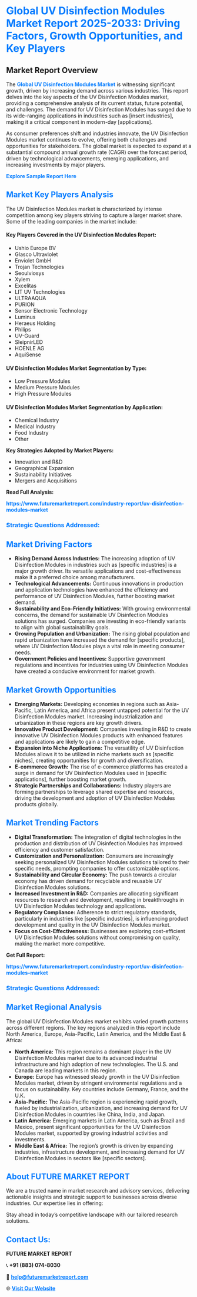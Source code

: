 <h1 style="color: #007BFF;">Global UV Disinfection Modules Market Report 2025-2033: Driving Factors, Growth Opportunities, and Key Players</h1>

<section id="overview">
<h2>Market Report Overview</h2>
<p>The <a href="https://www.futuremarketreport.com/industry-report/uv-disinfection-modules-market" style="color: #007BFF; text-decoration: none;"><strong>Global UV Disinfection Modules Market</strong></a> is witnessing significant growth, driven by increasing demand across various industries. This report delves into the key aspects of the UV Disinfection Modules market, providing a comprehensive analysis of its current status, future potential, and challenges. The demand for UV Disinfection Modules has surged due to its wide-ranging applications in industries such as [insert industries], making it a critical component in modern-day [applications].</p>
<p>As consumer preferences shift and industries innovate, the UV Disinfection Modules market continues to evolve, offering both challenges and opportunities for stakeholders. The global market is expected to expand at a substantial compound annual growth rate (CAGR) over the forecast period, driven by technological advancements, emerging applications, and increasing investments by major players.</p>
</section>

<section id="overview">
<p><a href="https://www.futuremarketreport.com/request-sample/reportId=75483" style="color: #007BFF; text-decoration: none;"><strong>Explore Sample Report Here</strong></a></p>
</section>

<section id="key-players">
<h2 style="color: #007BFF;">Market Key Players Analysis</h2>
<p>The UV Disinfection Modules market is characterized by intense competition among key players striving to capture a larger market share. Some of the leading companies in the market include:</p>
<h4>Key Players Covered in the UV Disinfection Modules Report:</h4>
<ul><li>Ushio Europe BV</li><li>Glasco Ultraviolet</li><li>Enviolet GmbH</li><li>Trojan Technologies</li><li>Seoulviosys</li><li>Xylem</li><li>Excelitas</li><li>LIT UV Technologies</li><li>ULTRAAQUA</li><li>PURION</li><li>Sensor Electronic Technology</li><li>Luminus</li><li>Heraeus Holding</li><li>Philips</li><li>UV-Guard</li><li>SleipnirLED</li><li>HOENLE AG</li><li>AquiSense</li></ul>
<h4>UV Disinfection Modules Market Segmentation by Type:</h4>
<ul><li>Low Pressure Modules</li><li>Medium Pressure Modules</li><li>High Pressure Modules</li></ul>

<h4>UV Disinfection Modules Market Segmentation by Application:</h4>
<ul><li>Chemical Industry</li><li>Medical Industry</li><li>Food Industry</li><li>Other</li></ul>
<p><strong>Key Strategies Adopted by Market Players:</strong></p>
<ul>
<li>Innovation and R&D</li>
<li>Geographical Expansion</li>
<li>Sustainability Initiatives</li>
<li>Mergers and Acquisitions</li>
</ul>
</section>

<section>
<p><strong>Read Full Analysis: </strong></p><a href="https://www.futuremarketreport.com/industry-report/uv-disinfection-modules-market" style="color: #007BFF; text-decoration: none;"><strong>https://www.futuremarketreport.com/industry-report/uv-disinfection-modules-market</strong></a>
<h3 style="color: #007BFF;">Strategic Questions Addressed:</h3>
</section>

<section id="driving-factors">
<h2 style="color: #007BFF;">Market Driving Factors</h2>
<ul>
<li><strong>Rising Demand Across Industries:</strong> The increasing adoption of UV Disinfection Modules in industries such as [specific industries] is a major growth driver. Its versatile applications and cost-effectiveness make it a preferred choice among manufacturers.</li>
<li><strong>Technological Advancements:</strong> Continuous innovations in production and application technologies have enhanced the efficiency and performance of UV Disinfection Modules, further boosting market demand.</li>
<li><strong>Sustainability and Eco-Friendly Initiatives:</strong> With growing environmental concerns, the demand for sustainable UV Disinfection Modules solutions has surged. Companies are investing in eco-friendly variants to align with global sustainability goals.</li>
<li><strong>Growing Population and Urbanization:</strong> The rising global population and rapid urbanization have increased the demand for [specific products], where UV Disinfection Modules plays a vital role in meeting consumer needs.</li>
<li><strong>Government Policies and Incentives:</strong> Supportive government regulations and incentives for industries using UV Disinfection Modules have created a conducive environment for market growth.</li>
</ul>
</section>

<section id="growth-opportunities">
<h2 style="color: #007BFF;">Market Growth Opportunities</h2>
<ul>
<li><strong>Emerging Markets:</strong> Developing economies in regions such as Asia-Pacific, Latin America, and Africa present untapped potential for the UV Disinfection Modules market. Increasing industrialization and urbanization in these regions are key growth drivers.</li>
<li><strong>Innovative Product Development:</strong> Companies investing in R&D to create innovative UV Disinfection Modules products with enhanced features and applications are likely to gain a competitive edge.</li>
<li><strong>Expansion into Niche Applications:</strong> The versatility of UV Disinfection Modules allows it to be utilized in niche markets such as [specific niches], creating opportunities for growth and diversification.</li>
<li><strong>E-commerce Growth:</strong> The rise of e-commerce platforms has created a surge in demand for UV Disinfection Modules used in [specific applications], further boosting market growth.</li>
<li><strong>Strategic Partnerships and Collaborations:</strong> Industry players are forming partnerships to leverage shared expertise and resources, driving the development and adoption of UV Disinfection Modules products globally.</li>
</ul>
</section>

<section id="trending-factors">
<h2 style="color: #007BFF;">Market Trending Factors</h2>
<ul>
<li><strong>Digital Transformation:</strong> The integration of digital technologies in the production and distribution of UV Disinfection Modules has improved efficiency and customer satisfaction.</li>
<li><strong>Customization and Personalization:</strong> Consumers are increasingly seeking personalized UV Disinfection Modules solutions tailored to their specific needs, prompting companies to offer customizable options.</li>
<li><strong>Sustainability and Circular Economy:</strong> The push towards a circular economy has driven demand for recyclable and reusable UV Disinfection Modules solutions.</li>
<li><strong>Increased Investment in R&D:</strong> Companies are allocating significant resources to research and development, resulting in breakthroughs in UV Disinfection Modules technology and applications.</li>
<li><strong>Regulatory Compliance:</strong> Adherence to strict regulatory standards, particularly in industries like [specific industries], is influencing product development and quality in the UV Disinfection Modules market.</li>
<li><strong>Focus on Cost-Effectiveness:</strong> Businesses are exploring cost-efficient UV Disinfection Modules solutions without compromising on quality, making the market more competitive.</li>
</ul>
</section>

<section>
<p><strong>Get Full Report: </strong></p><a href="https://www.futuremarketreport.com/industry-report/uv-disinfection-modules-market" style="color: #007BFF; text-decoration: none;"><strong>https://www.futuremarketreport.com/industry-report/uv-disinfection-modules-market</strong></a>
<h3 style="color: #007BFF;">Strategic Questions Addressed:</h3>
</section>


<section id="regional-analysis">
<h2 style="color: #007BFF;">Market Regional Analysis</h2>
<p>The global UV Disinfection Modules market exhibits varied growth patterns across different regions. The key regions analyzed in this report include North America, Europe, Asia-Pacific, Latin America, and the Middle East & Africa:</p>
<ul>
<li><strong>North America:</strong> This region remains a dominant player in the UV Disinfection Modules market due to its advanced industrial infrastructure and high adoption of new technologies. The U.S. and Canada are leading markets in this region.</li>
<li><strong>Europe:</strong> Europe has witnessed steady growth in the UV Disinfection Modules market, driven by stringent environmental regulations and a focus on sustainability. Key countries include Germany, France, and the U.K.</li>
<li><strong>Asia-Pacific:</strong> The Asia-Pacific region is experiencing rapid growth, fueled by industrialization, urbanization, and increasing demand for UV Disinfection Modules in countries like China, India, and Japan.</li>
<li><strong>Latin America:</strong> Emerging markets in Latin America, such as Brazil and Mexico, present significant opportunities for the UV Disinfection Modules market, supported by growing industrial activities and investments.</li>
<li><strong>Middle East & Africa:</strong> The region’s growth is driven by expanding industries, infrastructure development, and increasing demand for UV Disinfection Modules in sectors like [specific sectors].</li>
</ul>
</section>

<footer>
<h2 style="color: #007BFF;">About FUTURE MARKET REPORT</h2>
<p>We are a trusted name in market research and advisory services, delivering actionable insights and strategic support to businesses across diverse industries. Our expertise lies in offering:</p>

<p>Stay ahead in today’s competitive landscape with our tailored research solutions.</p>

<h2 style="color: #007BFF;">Contact Us:</h2>
<p><strong>FUTURE MARKET REPORT</strong></p>
<p>📞 <strong>+91 (883) 074-8030</strong></p>
<p>📧 <strong><a href="mailto:help@futuremarketreport.com" style="color: #007BFF;">help@futuremarketreport.com</a></strong></p>
<p>🌐 <strong><a href="https://www.futuremarketreport.com/" style="color: #007BFF;">Visit Our Website</a></strong></p>
</footer>